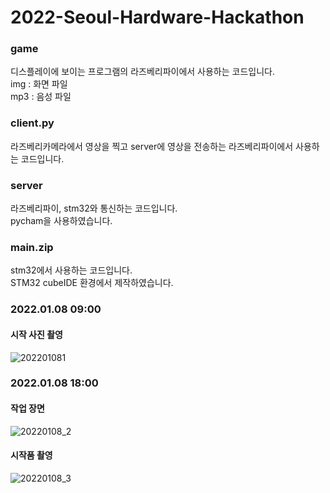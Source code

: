 # 2022-Seoul-Hardware-Hackathon

### game
디스플레이에 보이는 프로그램의 라즈베리파이에서 사용하는 코드입니다.  
img : 화면 파일  
mp3 : 음성 파일  

### client.py
라즈베리카메라에서 영상을 찍고 server에 영상을 전송하는 라즈베리파이에서 사용하는 코드입니다.  

### server
라즈베리파이, stm32와 통신하는 코드입니다.  
pycham을 사용하였습니다.  

### main.zip
stm32에서 사용하는 코드입니다.  
STM32 cubeIDE 환경에서 제작하였습니다.

### 2022.01.08 09:00
#### 시작 사진 촬영
![202201081](https://user-images.githubusercontent.com/97210816/148621618-ecd5bf24-ca7f-4076-ad49-8937949e722f.jpg)

### 2022.01.08 18:00
#### 작업 장면
![20220108_2](https://user-images.githubusercontent.com/97210816/148641623-c7a12419-21cd-4bf0-b181-8eb20c588099.jpg)
#### 시작품 촬영
![20220108_3](https://user-images.githubusercontent.com/97210816/148641829-7d8295c8-2e77-4400-a41f-9e126ba6dc72.jpg)
